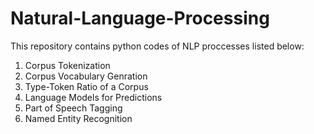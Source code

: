 # Natural-Language-Processing

This repository contains python codes of NLP proccesses listed below:
1) Corpus Tokenization
2) Corpus Vocabulary Genration
3) Type-Token Ratio of a Corpus
4) Language Models for Predictions
5) Part of Speech Tagging
6) Named Entity Recognition
